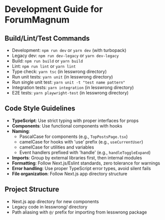 # Development Guide for ForumMagnum

## Build/Lint/Test Commands
- Development: `npm run dev` or `yarn dev` (with turbopack)
- Legacy dev: `npm run dev-legacy` or `yarn dev-legacy`
- Build: `npm run build` or `yarn build`
- Lint: `npm run lint` or `yarn lint`
- Type check: `yarn tsc` (in lesswrong directory)
- Run unit tests: `yarn unit` (in lesswrong directory)
- Run single unit test: `yarn unit -t "test name pattern"`
- Integration tests: `yarn integration` (in lesswrong directory)
- E2E tests: `yarn playwright-test` (in lesswrong directory)

## Code Style Guidelines
- **TypeScript**: Use strict typing with proper interfaces for props
- **Components**: Use functional components with hooks
- **Naming**: 
  - PascalCase for components (e.g., `TopPostsPage.tsx`)
  - camelCase for hooks with 'use' prefix (e.g., `useCurrentUser`)
  - camelCase for utilities and variables
  - Event handlers prefixed with 'handle' (e.g., `handleToggleExpand`)
- **Imports**: Group by external libraries first, then internal modules
- **Formatting**: Follow Next.js/Eslint standards, zero tolerance for warnings
- **Error handling**: Use proper TypeScript error types, avoid silent fails
- **File organization**: Follow Next.js app directory structure

## Project Structure
- Next.js app directory for new components
- Legacy code in lesswrong/ directory
- Path aliasing with `@/` prefix for importing from lesswrong package